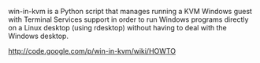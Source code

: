win-in-kvm is a Python script that manages running a KVM Windows guest with Terminal Services support in order to run Windows programs directly on a Linux desktop (using rdesktop) without having to deal with the Windows desktop.

http://code.google.com/p/win-in-kvm/wiki/HOWTO